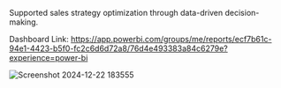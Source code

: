 Supported sales strategy optimization through data-driven decision-making.


Dashboard Link:
https://app.powerbi.com/groups/me/reports/ecf7b61c-94e1-4423-b5f0-fc2c6d6d72a8/76d4e493383a84c6279e?experience=power-bi



![Screenshot 2024-12-22 183555](https://github.com/user-attachments/assets/bb746dcc-3774-48e0-9894-7f4e8a1382e0)

